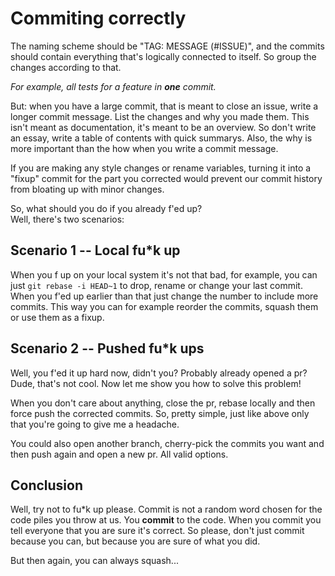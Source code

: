 # Commiting correctly

The naming scheme should be "TAG: MESSAGE (#ISSUE)", and the commits should contain
everything that's logically connected to itself. So group the changes according to that.

*For example, all tests for a feature in **one** commit.*

But: when you have a large commit, that is meant to close an issue, write a longer
commit message. List the changes and why you made them. This isn't meant as documentation, it's meant
to be an overview. So don't write an essay, write a table of contents with quick summarys.
Also, the why is more important than the how when you write a commit message.

If you are making any style changes or rename variables, turning it into a "fixup" commit for
the part you corrected would prevent our commit history from bloating up with minor changes.

So, what should you do if you already f'ed up?  
Well, there's two scenarios:

## Scenario 1 -- Local fu*k up

When you f up on your local system it's not that bad, for example, you can just
`git rebase -i HEAD~1` to drop, rename or change your last commit.
When you f'ed up earlier than that just change the number to include more commits.
This way you can for example reorder the commits, squash them or use them as a fixup.

## Scenario 2 -- Pushed fu*k ups

Well, you f'ed it up hard now, didn't you? Probably already opened a pr?
Dude, that's not cool. Now let me show you how to solve this problem!

When you don't care about anything, close the pr, rebase locally and then force
push the corrected commits. So, pretty simple, just like above only that you're
going to give me a headache.

You could also open another branch, cherry-pick the commits you want and then
push again and open a new pr. All valid options.

## Conclusion

Well, try not to fu\*k up please. Commit is not a random word chosen for the code piles you throw at us.
You **commit** to the code. When you commit you tell everyone that you are sure it's correct.
So please, don't just commit because you can, but because you are sure of what you did.

But then again, you can always squash...
